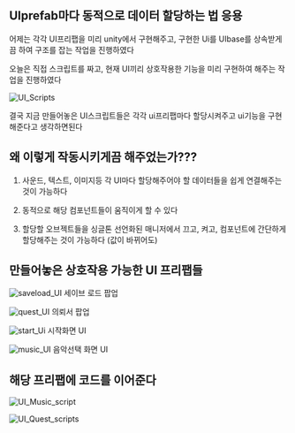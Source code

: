 ## UIprefab마다 동적으로 데이터 할당하는 법 응용

어제는 각각 UI프리팹을 미리 unity에서 구현해주고, 구현한 Ui를 UIbase를 상속받게끔 하여 구조를 잡는 작업을 진행하였다

오늘은 직접 스크립트를 짜고, 현재 UI끼리 상호작용한 기능을 미리 구현하여 해주는 작업을 진행하였다

![UI_Scripts](https://github.com/user-attachments/assets/93ec5d00-7892-4efa-bfe8-15746b207ec7)

결국 지금 만들어놓은 UI스크립트들은 각각 ui프리팹마다 할당시켜주고 ui기능을 구현해준다고 생각하면된다

## 왜 이렇게 작동시키게끔 해주었는가???
1. 사운드, 텍스트, 이미지등 각 UI마다 할당해주어야 할 데이터들을 쉽게 연결해주는 것이 가능하다
   
2. 동적으로 해당 컴포넌트들이 움직이게 할 수 있다
   
3. 할당할 오브젝트들을 싱글톤 선언화된 매니저에서 끄고, 켜고, 컴포넌트에 간단하게 할당해주는 것이 가능하다 (값이 바뀌어도)

## 만들어놓은 상호작용 가능한 UI 프리팹들
![saveload_UI](https://github.com/user-attachments/assets/ac7fac3a-c97c-4a9e-9efe-9133d7f06c05)
세이브 로드 팝업

![quest_UI](https://github.com/user-attachments/assets/31982e16-cdc4-4c64-b6ee-51e21d4b3231)
의뢰서 팝업

![start_Ui](https://github.com/user-attachments/assets/2b4bb9a0-da93-4917-9f37-370fc53a099d)
시작화면 UI

![music_UI](https://github.com/user-attachments/assets/34dc9531-c0b6-44ed-b9d7-260d3f8bc973)
음악선택 화면 UI

## 해당 프리팹에 코드를 이어준다

![UI_Music_script](https://github.com/user-attachments/assets/a6af4f18-6c01-4515-b9d6-3eae1b6593c1)

![UI_Quest_scripts](https://github.com/user-attachments/assets/29b5d851-446c-495f-83e4-a257bd386e55)



